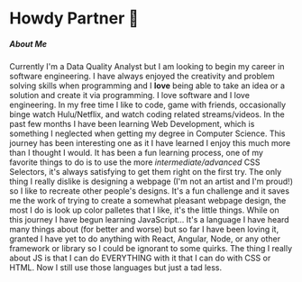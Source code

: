 # Howdy Partner 👋

##### About Me
Currently I'm a Data Quality Analyst but I am looking to begin my career in software engineering. I have always enjoyed the creativity and problem solving skills when programming and I **love** being able to  take an idea or a solution and create it via programming. I love software and I love engineering. In my free time I like to code, game with friends, occasionally binge watch Hulu/Netflix, and watch coding related streams/videos. In the past few months I have been learning Web Development, which is something I neglected when getting my degree in Computer Science. This journey has been interesting one as it I have learned I enjoy this much more than I thought I would. It has been a fun learning process, one of my favorite things to do is to use the more *intermediate/advanced* CSS Selectors, it's always satisfying to get them right on the first try. The only thing I really dislike is designing a webpage (I'm not an artist and I'm proud!) so I like to recreate other people's designs. It's a fun challenge and it saves me the work of trying to create a somewhat pleasant webpage design, the most I do is look up color palletes that I like, it's the little things. While on this journey I have begun learning JavaScript... It's a language I have heard many things about (for better and worse) but so far I have been loving it, granted I have yet to do anything with React, Angular, Node, or any other framework or library so I could be ignorant to some quirks. The thing I really about JS is that I can do EVERYTHING with it that I can do with CSS or HTML. Now I still use those languages but just a tad less.


<!--
**jhagg26/jhagg26** is a ✨ _special_ ✨ repository because its `README.md` (this file) appears on your GitHub profile.

Here are some ideas to get you started:

- 🔭 I’m currently working on ...
- 🌱 I’m currently learning ...
- 👯 I’m looking to collaborate on ...
- 🤔 I’m looking for help with ...
- 💬 Ask me about ...
- 📫 How to reach me: ...
- 😄 Pronouns: ...
- ⚡ Fun fact: ...
-->

